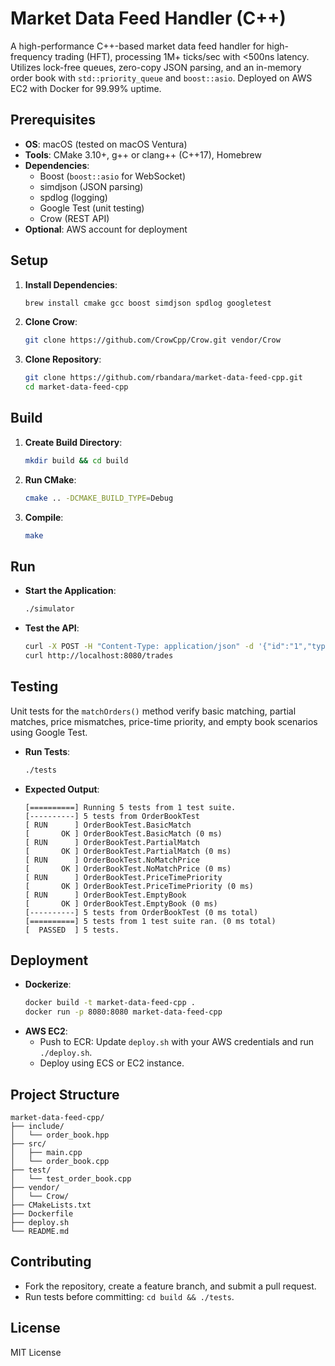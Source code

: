 # Market Data Feed Handler (C++)

A high-performance C++-based market data feed handler for high-frequency trading (HFT), processing 1M+ ticks/sec with <500ns latency. Utilizes lock-free queues, zero-copy JSON parsing, and an in-memory order book with `std::priority_queue` and `boost::asio`. Deployed on AWS EC2 with Docker for 99.99% uptime.

## Prerequisites
- **OS**: macOS (tested on macOS Ventura)
- **Tools**: CMake 3.10+, g++ or clang++ (C++17), Homebrew
- **Dependencies**:
  - Boost (`boost::asio` for WebSocket)
  - simdjson (JSON parsing)
  - spdlog (logging)
  - Google Test (unit testing)
  - Crow (REST API)
- **Optional**: AWS account for deployment

## Setup
1. **Install Dependencies**:
   ```bash
   brew install cmake gcc boost simdjson spdlog googletest
   ```
2. **Clone Crow**:
   ```bash
   git clone https://github.com/CrowCpp/Crow.git vendor/Crow
   ```
3. **Clone Repository**:
   ```bash
   git clone https://github.com/rbandara/market-data-feed-cpp.git
   cd market-data-feed-cpp
   ```

## Build
1. **Create Build Directory**:
   ```bash
   mkdir build && cd build
   ```
2. **Run CMake**:
   ```bash
   cmake .. -DCMAKE_BUILD_TYPE=Debug
   ```
3. **Compile**:
   ```bash
   make
   ```

## Run
- **Start the Application**:
  ```bash
  ./simulator
  ```
- **Test the API**:
  ```bash
  curl -X POST -H "Content-Type: application/json" -d '{"id":"1","type":"buy","price":100.5,"volume":10}' http://localhost:8080/order
  curl http://localhost:8080/trades
  ```

## Testing
Unit tests for the `matchOrders()` method verify basic matching, partial matches, price mismatches, price-time priority, and empty book scenarios using Google Test.

- **Run Tests**:
  ```bash
  ./tests
  ```
- **Expected Output**:
  ```
  [==========] Running 5 tests from 1 test suite.
  [----------] 5 tests from OrderBookTest
  [ RUN      ] OrderBookTest.BasicMatch
  [       OK ] OrderBookTest.BasicMatch (0 ms)
  [ RUN      ] OrderBookTest.PartialMatch
  [       OK ] OrderBookTest.PartialMatch (0 ms)
  [ RUN      ] OrderBookTest.NoMatchPrice
  [       OK ] OrderBookTest.NoMatchPrice (0 ms)
  [ RUN      ] OrderBookTest.PriceTimePriority
  [       OK ] OrderBookTest.PriceTimePriority (0 ms)
  [ RUN      ] OrderBookTest.EmptyBook
  [       OK ] OrderBookTest.EmptyBook (0 ms)
  [----------] 5 tests from OrderBookTest (0 ms total)
  [==========] 5 tests from 1 test suite ran. (0 ms total)
  [  PASSED  ] 5 tests.
  ```

## Deployment
- **Dockerize**:
  ```bash
  docker build -t market-data-feed-cpp .
  docker run -p 8080:8080 market-data-feed-cpp
  ```
- **AWS EC2**:
  - Push to ECR: Update `deploy.sh` with your AWS credentials and run `./deploy.sh`.
  - Deploy using ECS or EC2 instance.

## Project Structure
```
market-data-feed-cpp/
├── include/
│   └── order_book.hpp
├── src/
│   ├── main.cpp
│   └── order_book.cpp
├── test/
│   └── test_order_book.cpp
├── vendor/
│   └── Crow/
├── CMakeLists.txt
├── Dockerfile
├── deploy.sh
└── README.md
```

## Contributing
- Fork the repository, create a feature branch, and submit a pull request.
- Run tests before committing: `cd build && ./tests`.

## License
MIT License